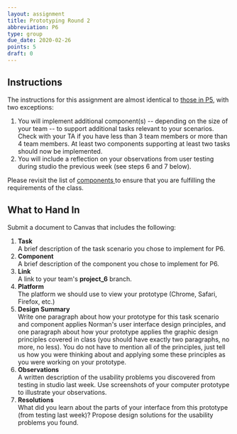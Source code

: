 ```yaml
---
layout: assignment
title: Prototyping Round 2
abbreviation: P6
type: group
due_date: 2020-02-26
points: 5
draft: 0
---
```

## Instructions
The instructions for this assignment are almost identical to [those in P5](p5), with two exceptions:
1. You will implement additional component(s) -- depending on the size of your team -- to support additional tasks relevant to your scenarios. Check with your TA if you have less than 3 team members or more than 4 team members. At least two components supporting at least two tasks should now be implemented.
2. You will include a reflection on your observations from user testing during studio the previous week (see steps 6 and 7 below).

Please revisit the list of <a href="components" class="pj">components <i class="fas fa-link"></i></a> to ensure that you are fulfilling the requirements of the class.

## What to Hand In
Submit a document to Canvas that includes the following:

1. **Task**<br> A brief description of the task scenario you chose to implement for P6.
2. **Component**<br> A brief description of the component you chose to implement for P6.
3. **Link**<br>A link to your team's **project_6** branch. 
4. **Platform**<br>The platform we should use to view your prototype (Chrome, Safari, Firefox, etc.)
5. **Design Summary**<br>Write one paragraph about how your prototype for this task scenario and component applies Norman's user interface design principles, and one paragraph about how your prototype applies the graphic design principles covered in class (you should have exactly two paragraphs, no more, no less). You do not have to mention all of the principles, just tell us how you were thinking about and applying some these principles as you were working on your prototype.
6. **Observations**<br>A written description of the usability problems you discovered from testing in studio last week. Use screenshots of your computer prototype to illustrate your observations.
7. **Resolutions**<br>What did you learn about the parts of your interface from this prototype (from testing last week)? Propose design solutions for the usability problems you found.